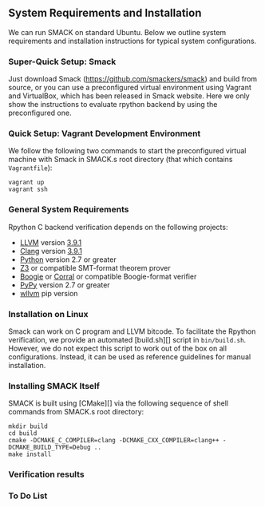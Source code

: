 ## System Requirements and Installation


We can run SMACK on standard Ubuntu. Below we outline system requirements and installation instructions for typical system configurations.

### Super-Quick Setup: Smack

Just download Smack (https://github.com/smackers/smack) and build from source, or you can use a preconfigured virtual environment using Vagrant and VirtualBox, which has been released in Smack website. Here we only show the instructions to evaluate rpython backend by using the preconfigured one. 


### Quick Setup: Vagrant Development Environment

We follow the following two commands to start the preconfigured virtual machine with Smack in SMACK.s root directory (that which contains `Vagrantfile`):
````Shell
vagrant up
vagrant ssh
````

### General System Requirements

Rpython C backend verification depends on the following projects:

* [LLVM][] version [3.9.1][LLVM-3.9.1]
* [Clang][] version [3.9.1][Clang-3.9.1]
* [Python][] version 2.7 or greater
* [Z3][] or compatible SMT-format theorem prover
* [Boogie][] or [Corral][] or compatible Boogie-format verifier
* [PyPy][] version 2.7 or greater
* [wllvm][] pip version 

### Installation on Linux

Smack can work on C program and LLVM bitcode. To facilitate the Rpython verification, we provide an automated [build.sh][] script in `bin/build.sh`. However, we do not expect this script to work out of the box on all configurations. Instead, it can be used as reference guidelines for manual installation.


### Installing SMACK Itself

SMACK is built using [CMake][] via the following sequence of shell commands
from SMACK.s root directory:
````Shell
mkdir build
cd build
cmake -DCMAKE_C_COMPILER=clang -DCMAKE_CXX_COMPILER=clang++ -DCMAKE_BUILD_TYPE=Debug ..
make install
````

### Verification results


### To Do List

[Vagrant]: https://www.vagrantup.com
[VirtualBox]: https://www.virtualbox.org
[Python]: http://www.python.org
[LLVM]: http://llvm.org
[Clang]: http://clang.llvm.org
[LLVM-3.9.1]: http://llvm.org/releases/download.html#3.9.1
[Clang-3.9.1]: http://llvm.org/releases/download.html#3.9.1
[Boogie]: https://github.com/boogie-org/boogie
[Corral]: https://corral.codeplex.com/
[Z3]: https://github.com/Z3Prover/z3/
[wllvm]: https://github.com/travitch/whole-program-llvm
[PyPy]: https://bitbucket.org/pypy/pypy/src
